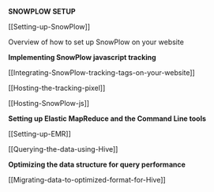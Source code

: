 **SNOWPLOW SETUP**

[[Setting-up-SnowPlow]]

Overview of how to set up SnowPlow on your website

**Implementing SnowPlow javascript tracking**

[[Integrating-SnowPlow-tracking-tags-on-your-website]]

[[Hosting-the-tracking-pixel]]

[[Hosting-SnowPlow-js]]

**Setting up Elastic MapReduce and the Command Line tools**

[[Setting-up-EMR]]

[[Querying-the-data-using-Hive]]

**Optimizing the data structure for query performance**

[[Migrating-data-to-optimized-format-for-Hive]]